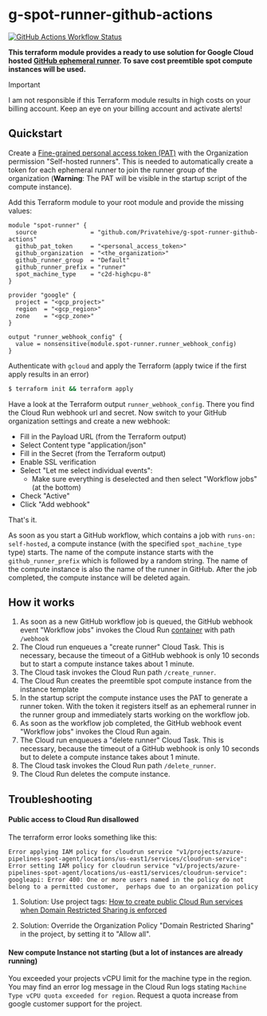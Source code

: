 # g-spot-runner-github-actions

[![GitHub Actions Workflow Status](https://img.shields.io/github/actions/workflow/status/Privatehive/g-spot-runner-github-actions/main.yml?branch=master&style=flat&logo=github&label=Docker+build)](https://github.com/Privatehive/g-spot-runner-github-actions/actions?query=branch%3Amaster)

**This terraform module provides a ready to use solution for Google Cloud hosted [GitHub ephemeral runner](https://docs.github.com/en/actions/hosting-your-own-runners/managing-self-hosted-runners/autoscaling-with-self-hosted-runners#using-ephemeral-runners-for-autoscaling). To save cost preemtible spot compute instances will be used.**

> [!IMPORTANT]
> I am not responsible if this Terraform module results in high costs on your billing account. Keep an eye on your billing account and activate alerts!

## Quickstart

Create a [Fine-grained personal access token (PAT)](https://docs.github.com/en/authentication/keeping-your-account-and-data-secure/managing-your-personal-access-tokens#creating-a-fine-grained-personal-access-token) with the Organization permission "Self-hosted runners". This is needed to automatically create a token for each ephemeral runner to join the runner group of the organization (**Warning**: The PAT will be visible in the startup script of the compute instance).

Add this Terraform module to your root module and provide the missing values:

``` hcl
module "spot-runner" {
  source               = "github.com/Privatehive/g-spot-runner-github-actions"
  github_pat_token     = "<personal_access_token>"
  github_organization  = "<the_organization>"
  github_runner_group  = "Default"
  github_runner_prefix = "runner"
  spot_machine_type    = "c2d-highcpu-8"
}

provider "google" {
  project = "<gcp_project>"
  region  = "<gcp_region>"
  zone    = "<gcp_zone>"
}

output "runner_webhook_config" {
  value = nonsensitive(module.spot-runner.runner_webhook_config)
}
```

Authenticate with `gcloud` and apply the Terraform (apply twice if the first apply results in an error)

``` bash
$ terraform init && terraform apply
```

Have a look at the Terraform output `runner_webhook_config`. There you find the Cloud Run webhook url and secret. Now switch to your GitHub organization settings and create a new webhook:
* Fill in the Payload URL (from the Terraform output)
* Select Content type "application/json"
* Fill in the Secret (from the Terraform output)
* Enable SSL verification
* Select "Let me select individual events":
  * Make sure everything is deselected and then select "Workflow jobs" (at the bottom)
* Check "Active"
* Click "Add webhook"

That's it.

As soon as you start a GitHub workflow, which contains a job with `runs-on: self-hosted`, a compute instance (with the specified `spot_machine_type` type) starts. The name of the compute instance starts with the `github_runner_prefix` which is followed by a random string. The name of the compute instance is also the name of the runner in GitHub. After the job completed, the compute instance will be deleted again.

## How it works

1. As soon as a new GitHub workflow job is queued, the GitHub webhook event "Workflow jobs" invokes the Cloud Run [container](https://github.com/Privatehive/g-spot-runner-github-actions/pkgs/container/runner-autoscaler) with path `/webhook`
2. The Cloud run enqueues a "create runner" Cloud Task. This is necessary, because the timeout of a GitHub webhook is only 10 seconds but to start a compute instance takes about 1 minute.
3. The Cloud task invokes the Cloud Run path `/create_runner`.
4. The Cloud Run creates the preemtible spot compute instance from the instance template
5. In the startup script the compute instance uses the PAT to generate a runner token. With the token it registers itself as an ephemeral runner in the runner group and immediately starts working on the workflow job.
6. As soon as the workflow job completed, the GitHub webhook event "Workflow jobs" invokes the Cloud Run again.
7. The Cloud run enqueues a "delete runner" Cloud Task. This is necessary, because the timeout of a GitHub webhook is only 10 seconds but to delete a compute instance takes about 1 minute.
8. The Cloud task invokes the Cloud Run path `/delete_runner`.
9. The Cloud Run deletes the compute instance.

## Troubleshooting

#### Public access to Cloud Run disallowed

The terraform error looks something like this:
```
Error applying IAM policy for cloudrun service "v1/projects/azure-pipelines-spot-agent/locations/us-east1/services/cloudrun-service": Error setting IAM policy for cloudrun service "v1/projects/azure-pipelines-spot-agent/locations/us-east1/services/cloudrun-service": googleapi: Error 400: One or more users named in the policy do not belong to a permitted customer,  perhaps due to an organization policy
```

1. Solution: Use project tags: [How to create public Cloud Run services when Domain Restricted Sharing is enforced](https://cloud.google.com/blog/topics/developers-practitioners/how-create-public-cloud-run-services-when-domain-restricted-sharing-enforced?hl=en)

2. Solution: Override the Organization Policy "Domain Restricted Sharing" in the project, by setting it to "Allow all".

#### New compute Instance not starting (but a lot of instances are already running)

You exceeded your projects vCPU limit for the machine type in the region. You may find an error log message in the Cloud Run logs stating `Machine Type vCPU quota exceeded for region`. Request a quota increase from google customer support for the project.
